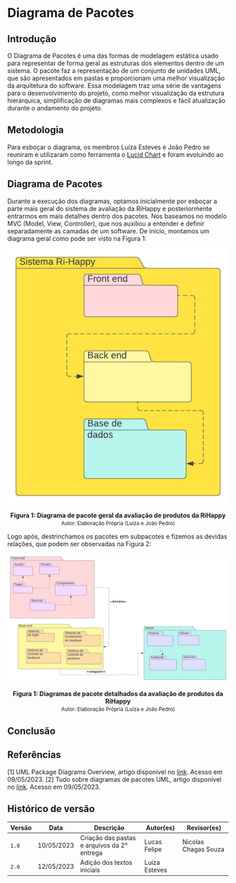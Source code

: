 # Diagrama de Pacotes

## Introdução
O Diagrama de Pacotes é uma das formas de modelagem estática usado para representar de forma geral as estruturas dos elementos dentro de um sistema. O pacote faz a representação de um conjunto de unidades UML, que são apresentados em pastas e proporcionam uma melhor visualização da arquitetura do software. Essa modelagem traz uma série de vantagens para o desenvolvimento do projeto, como melhor visualização da estrutura hierárquica, simplificação de diagramas mais complexos e fácil atualização durante o andamento do projeto.

## Metodologia
Para esboçar o diagrama, os membros Luíza Esteves e João Pedro se reuniram e utilizaram como ferramenta o [Lucid Chart](https://www.lucidchart.com/pages/pt) e foram evoluindo ao longo da sprint. 

## Diagrama de Pacotes

Durante a execução dos diagramas, optamos inicialmente por esboçar a parte mais geral do sistema de avaliação da RiHappy e posteriormente entrarmos em mais detalhes dentro dos pacotes. Nos baseamos no modelo MVC (Model, View, Controller), que nos auxiliou a entender e definir separadamente as camadas de um software. 
De início, montamos um diagrama geral como pode ser visto na Figura 1: 

<div style="text-align: center">

![Diagrama geral](../assets/diagPacGeral.png)
</div>

<figcaption style="text-align: center">
    <b>Figura 1: Diagrama de pacote geral da avaliação de produtos da RiHappy</b>
    <br/><small>Autor: Elaboração Própria (Luíza e João Pedro)</small>
</figcaption>

Logo após, destrinchamos os pacotes em subpacotes e fizemos as devidas relações, que podem ser observadas na Figura 2:

<div style="text-align: center">

![Diagrama detalhado](../assets/diagPacDetalhado.png)
</div>

<figcaption style="text-align: center">
    <b>Figura 1: Diagramas de pacote detalhados da avaliação de produtos da RiHappy</b>
    <br/><small>Autor: Elaboração Própria (Luíza e João Pedro)</small>
</figcaption>

## Conclusão

## Referências

[1] UML Package Diagrams Overview, artigo disponível no [link](https://www.uml-diagrams.org/package-diagrams-overview.html). Acesso em 09/05/2023.
[2] Tudo sobre diagramas de pacotes UML, artigo disponível no [link](https://www.lucidchart.com/pages/pt/diagrama-de-pacotes-uml). Acesso em 09/05/2023.



## Histórico de versão

| Versão | Data       | Descrição                                               | Autor(es)                 | Revisor(es)          |
|--------|------------|---------------------------------------------------------|---------------------------|----------------------|
| `1.0`  | 10/05/2023 | Criação das pastas e arquivos da 2° entrega | Lucas Felipe | Nicolas Chagas Souza |
| `2.0`  | 12/05/2023 | Adição dos textos iniciais | Luíza Esteves |  |


